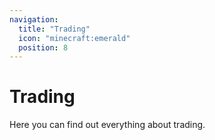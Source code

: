 ```yaml
---
navigation:
  title: "Trading"
  icon: "minecraft:emerald"
  position: 8
---
```


# Trading

Here you can find out everything about trading.

<SubPages />